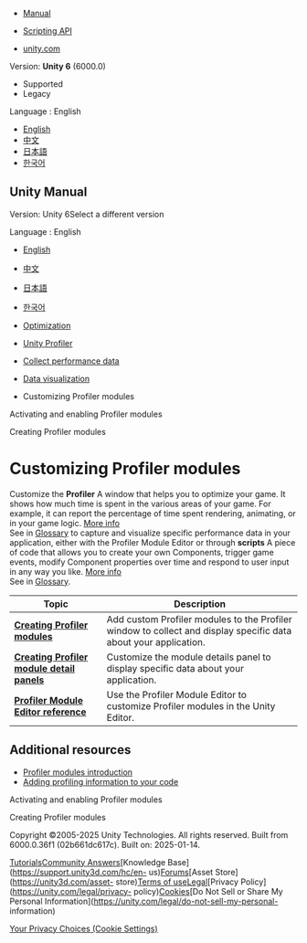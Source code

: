[](https://docs.unity3d.com)

  * [Manual](../Manual/index.html)
  * [Scripting API](../ScriptReference/index.html)

  * [unity.com](https://unity.com/)

Version: **Unity 6** (6000.0)

  * Supported
  * Legacy

Language : English

  * [English](/Manual/profiler-customizing.html)
  * [中文](/cn/current/Manual/profiler-customizing.html)
  * [日本語](/ja/current/Manual/profiler-customizing.html)
  * [한국어](/kr/current/Manual/profiler-customizing.html)

[](https://docs.unity3d.com)

## Unity Manual

Version: Unity 6Select a different version

Language : English

  * [English](/Manual/profiler-customizing.html)
  * [中文](/cn/current/Manual/profiler-customizing.html)
  * [日本語](/ja/current/Manual/profiler-customizing.html)
  * [한국어](/kr/current/Manual/profiler-customizing.html)

  * [Optimization](analysis.html)
  * [Unity Profiler](Profiler.html)
  * [Collect performance data](profiler-collect-data.html)
  * [Data visualization](profiler-visualizing-data.html)
  * Customizing Profiler modules

[](profiler-modules-activate.html)

Activating and enabling Profiler modules

[](profiler-creating-custom-modules.html)

Creating Profiler modules

# Customizing Profiler modules

Customize the **Profiler** A window that helps you to optimize your game. It
shows how much time is spent in the various areas of your game. For example,
it can report the percentage of time spent rendering, animating, or in your
game logic. [More info](Profiler.html)  
See in [Glossary](Glossary.html#Profiler) to capture and visualize specific
performance data in your application, either with the Profiler Module Editor
or through **scripts** A piece of code that allows you to create your own
Components, trigger game events, modify Component properties over time and
respond to user input in any way you like. [More info](creating-scripts.html)  
See in [Glossary](Glossary.html#Scripts).

**Topic** | **Description**  
---|---  
**[Creating Profiler modules](profiler-creating-custom-modules.html)** | Add custom Profiler modules to the Profiler window to collect and display specific data about your application.  
**[Creating Profiler module detail panels](profiler-customizing-details-view.html)** | Customize the module details panel to display specific data about your application.  
**[Profiler Module Editor reference](profiler-module-editor.html)** | Use the Profiler Module Editor to customize Profiler modules in the Unity Editor.  
  
## Additional resources

  * [Profiler modules introduction](profiler-modules-introduction.html)
  * [Adding profiling information to your code](profiler-adding-information-code.html)

[](profiler-modules-activate.html)

Activating and enabling Profiler modules

[](profiler-creating-custom-modules.html)

Creating Profiler modules

Copyright ©2005-2025 Unity Technologies. All rights reserved. Built from
6000.0.36f1 (02b661dc617c). Built on: 2025-01-14.

[Tutorials](https://learn.unity.com/)[Community
Answers](https://answers.unity3d.com)[Knowledge
Base](https://support.unity3d.com/hc/en-
us)[Forums](https://forum.unity3d.com)[Asset Store](https://unity3d.com/asset-
store)[Terms of
use](https://docs.unity3d.com/Manual/TermsOfUse.html)[Legal](https://unity.com/legal)[Privacy
Policy](https://unity.com/legal/privacy-
policy)[Cookies](https://unity.com/legal/cookie-policy)[Do Not Sell or Share
My Personal Information](https://unity.com/legal/do-not-sell-my-personal-
information)

[Your Privacy Choices (Cookie Settings)](javascript:void\(0\);)

